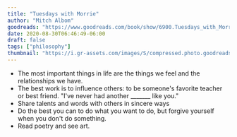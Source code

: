 ```yaml
---
title: "Tuesdays with Morrie"
author: "Mitch Albom"
goodreads: "https://www.goodreads.com/book/show/6900.Tuesdays_with_Morrie"
date: 2020-08-30T06:46:49-06:00
draft: false
tags: ["philosophy"]
thumbnail: "https://i.gr-assets.com/images/S/compressed.photo.goodreads.com/books/1423763749l/6900.jpg"
---
```


- The most important things in life are the things we feel and the relationships we have.
- The best work is to influence others: to be someone's favorite teacher or best friend. "I've never had another _______ like you."
- Share talents and words with others in sincere ways
- Do the best you can to do what you want to do, but forgive yourself when you don't do something.
- Read poetry and see art.
